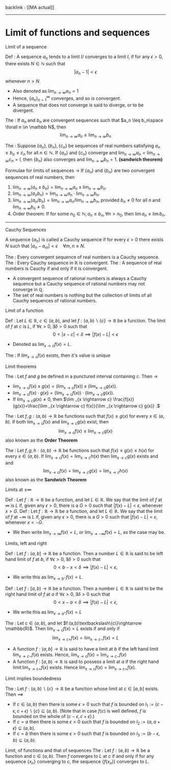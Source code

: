 backlink : [[MA actual]]

---
# Limit of functions and sequences
<span class="yellow">Limit of a sequence</span> 

<span class="blue">Def</span> : A sequence $a_{n}$ tends to a limit $I /$ converges to a limit $I$, if for any $\epsilon>0$, there exists $N \in \mathbb{N}$ such that
$$
\left|a_{n}-1\right|<\epsilon
$$
whenever $n>N$.
-  Also denoted as $\lim _{n \rightarrow \infty} a_{n}=1$
- Hence,  $\left\{a_{n}\right\}_{n=1}^{\infty}$ converges, and so is convergent.
- A sequence that does not converge is said to diverge, or to be divergent.

<span class="orange">The</span> : If $a_n$ and $b_n$ are convergent sequences such that $a_n \leq b_n\space \forall n \in \mathbb N$, then $$\lim _{n \rightarrow \infty} a_{n} \leq \lim _{n \rightarrow \infty} b_{n}$$

<span class="orange">The</span> : Suppose $\left\{a_{n}\right\},\left\{b_{n}\right\},\left\{c_{n}\right\}$ be sequences of real numbers satisfying $a_{n} \leq b_{n} \leq c_{n}$ for all $n \in \mathbb{N}$. If $\left\{a_{n}\right\}$ and $\left\{c_{n}\right\}$ converge and $\lim _{n \rightarrow \infty} a_{n}=\lim _{n \rightarrow \infty} c_{n}=l$, then $\left\{b_{n}\right\}$ also converges and $\lim _{n \rightarrow \infty} b_{n}=1$. **(sandwich theorem)**

<span class="yellow">Formulae for limits of sequences -></span>
If $\left\{a_{n}\right\}$ and $\left\{b_{n}\right\}$ are two convergent sequences of real numbers, then
1. $\lim _{n \rightarrow \infty}\left(a_{n} \pm b_{n}\right)=\lim _{n \rightarrow \infty} a_{n} \pm \lim _{n \rightarrow \infty} b_{n}$.
2. $\lim _{n \rightarrow \infty}\left(a_{n} b_{n}\right)=\lim _{n \rightarrow \infty} a_{n} \cdot \lim _{n \rightarrow \infty} b_{n}$.
3. $\lim _{n \rightarrow \infty}\left(a_{n} / b_{n}\right)=\lim _{n \rightarrow \infty} a_{n} / \lim _{n \rightarrow \infty} b_{n}$, provided $b_{n} \neq 0$ for all $n$ and $\lim _{n \rightarrow \infty} b_{n} \neq 0$.
4. Order theorem: If for some $n_{0} \in \mathbb{N}, a_{n} \leq b_{n}, \forall n>n_{0}$, then $\lim a_{n} \leq \lim b_{n}$.

---

<span class="yellow">Cauchy Sequences</span>

A sequence $\left\{a_{n}\right\}$ is called a Cauchy sequence if for every $\epsilon>0$ there exists $N$ such that $\left|a_{n}-a_{m}\right|<\epsilon \quad \forall m, n \geq N$.

<span class="orange">The</span> : Every convergent sequence of real numbers is a Cauchy sequence.
<span class="orange">The</span> : Every Cauchy sequence in $\mathbb{R}$ is convergent.
<span class="orange">The</span> : A sequence of real numbers is Cauchy if and only if it is convergent.

- A convergent sequence of rational numbers is always a Cauchy sequence but a Cauchy sequence of rational numbers may not converge in $\mathbb{Q}$. 
- The set of real numbers is nothing but the collection of limits of all Cauchy sequences of rational numbers.

<span class="yellow">Limit of a function</span>

<span class="blue">Def</span> : Let $L \in \mathbb{R}$, $c \in(a, b)$, and let $f:(a, b) \backslash\{c\} \rightarrow \mathbb{R}$ be a function. 
The limit of $f$ at $c$ is $L$, if $\forall\epsilon>0, \exists\delta>0$ such that
$$
0<|x-c|<\delta \implies |f(x)-L|<\epsilon
$$
- Denoted as $\lim _{x \rightarrow c} f(x)=L$.

<span class="orange">The</span> : If $lim_{x\rightarrow c} f(x)$ exists, then it's value is unique

<span class="yellow">Limit theorems</span>

<span class="orange">The</span> : Let $f$ and $g$ be defined in a punctured interval containing $c$. Then ->
- $\lim _{x \rightarrow c} f(x) \pm g(x)=\left(\lim _{x \rightarrow c} f(x)\right) \pm\left(\lim _{x \rightarrow c} g(x)\right) .$
- $\lim _{x \rightarrow c} f(x) \cdot g(x)=\left(\lim _{x \rightarrow c} f(x)\right) \cdot\left(\lim _{x \rightarrow c} g(x)\right)$.
- If $\lim _{x \rightarrow c} g(x) \neq 0$, then $\lim _{x \rightarrow c} \frac{f(x)}{g(x)}=\frac{\lim _{x \rightarrow c} f(x)}{\lim _{x \rightarrow c} g(x)} .$

<span class="orange">The</span> : Let $f, g:(a, b) \rightarrow \mathbb{R}$ be functions such that $f(x) \leq g(x)$ for every $x \in(a, b)$. If both $\lim _{x \rightarrow c} f(x)$ and $\lim _{x \rightarrow c} g(x)$ exist, then
$$
\lim _{x \rightarrow c} f(x) \leq \lim _{x \rightarrow c} g(x)
$$ 
also known as the **Order Theorem**

<span class="orange">The</span> : Let $f, g, h:(a, b) \rightarrow \mathbb{R}$ be functions such that $f(x) \leq g(x) \leq h(x)$ for every $x \in(a, b)$. If $\lim _{x \rightarrow c} f(x)=\lim _{x \rightarrow c} h(x)$ then $\lim _{x \rightarrow c} g(x)$ exists and and
$$
\lim _{x \rightarrow c} f(x)=\lim _{x \rightarrow c} g(x)=\lim _{x \rightarrow c} h(x)
$$
also known as the **Sandwich Theorem**

<span class="yellow">Limits at $\pm \infty$</span>

<span class="blue">Def</span> : Let $f: \mathbb{R} \rightarrow \mathbb{R}$ be a function, and let $L \in \mathbb{R}$. We say that the limit of $f$ at $\infty$ is $L$ if, given any $\epsilon>0$, there is a $G>0$ such that $|f(x)-L|<\epsilon$, whenever $x>G .$
<span class="blue">Def</span> : Let $f: \mathbb{R} \rightarrow \mathbb{R}$ be a function, and let $L \in \mathbb{R}$. We say that the limit of $f$ at $-\infty$ is $L$ if, given any $\epsilon>0$, there is a $G>0$ such that $|f(x)-L|<\epsilon$, whenever $x<-G .$

- We then write $\lim _{x \rightarrow \infty} f(x)=L$, or $\lim _{x \rightarrow-\infty} f(x)=L$, as the case may be.

<span class="yellow">Limits, left and right</span>

<span class="blue">Def</span> : Let $f:(a, b] \rightarrow \mathbb{R}$ be a function. Then a number $L \in \mathbb{R}$ is said to be left hand limit of $f$ at $b$, if $\forall\epsilon>0,\exists\delta>0$ such that
$$
0<b-x<\delta \implies|f(x)-L|<\epsilon,
$$
- We write this as $\lim _{x \rightarrow b^-} f(x)=L$.

<span class="blue">Def</span> : Let $f:[a, b) \rightarrow \mathbb{R}$ be a function. Then a number $L \in \mathbb{R}$ is said to be the right hand limit of $f$ at $a$ if $\forall \epsilon >0, \exists \delta >0$ such that
$$
0<x-a<\delta \implies |f(x)-L|<\epsilon,
$$
- We write this as $\lim _{x\rightarrow a^+} f(x) = L$

<span class="orange">The</span> : Let $c\in(a,b)$, and let $f:(a,b)\textbackslash\{c\}\rightarrow \mathbb{R}$. Then $\lim _{x\rightarrow c}f(x)=L$ exists if and only if 
$$\lim _{x \rightarrow c+} f(x)=\lim _{x \rightarrow c-} f(x)=L$$

- A function $f:(a, b] \rightarrow \mathbb{R}$ is said to have a limit at $b$ if the left hand limit $\lim _{x \rightarrow c-} f(x)$ exists. Hence, $\lim _{x \rightarrow c} f(x)=\lim _{x \rightarrow c-} f(x)$
- A function $f:[a, b) \rightarrow \mathbb{R}$ is said to possess a limit at $a$ if the right hand $\operatorname{limit} \lim _{x \rightarrow c+} f(x)$ exists. Hence $\lim _{x \rightarrow c} f(x)=\lim _{x \rightarrow c+} f(x)$.

<span class="yellow">Limit implies boundedness</span>

<span class="orange">The</span> : Let $f:(a, b) \backslash\{c\} \rightarrow \mathbb{R}$ be a function whose limit at $c \in[a, b]$ exists. Then ==>
- If $c \in(a, b)$ then there is some $\epsilon>0$ such that $f$ is bounded on $l_{1}:=(c-\epsilon, c+\epsilon) \backslash\{c\} \subseteq(a, b)$.
(Note that in case $f(c)$ is well defined, $f$ is bounded on the whole of $(c-\epsilon, c+\epsilon)$.)
- If $c=a$ then there is some $\epsilon>0$ such that $f$ is bounded on $l_{2}:=(a, a+\epsilon) \subseteq(a, b) .$
- If $c=b$ then there is some $\epsilon>0$ such that $f$ is bounded on $l_{3}:=(b-\epsilon, b) \subseteq(a, b) .$

<span class="yellow">Limit, of functions and that of sequences</span>
<span class="orange">The</span> : Let $f:(a, b) \rightarrow \mathbb{R}$ be a function and $c \in(a, b)$. Then $f$ converges to $L$ at $c$ if and only if for any sequence $\left\{x_{n}\right\}$ converging to $c$, the sequence $\left\{f\left(x_{n}\right)\right\}$ converges to $L$.